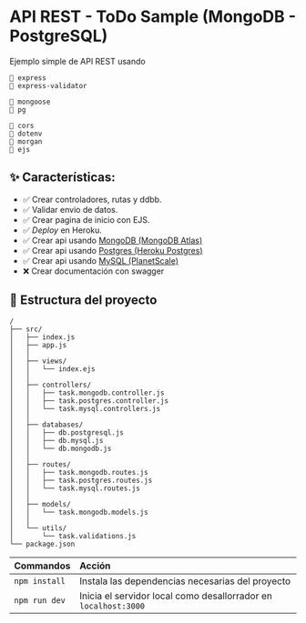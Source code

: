 # API REST - ToDo Sample (MongoDB - PostgreSQL)

Ejemplo simple de API REST usando

    🎯 express
    🎯 express-validator

    🎯 mongoose
    🎯 pg
    
    🎯 cors
    🎯 dotenv
    🎯 morgan
    🎯 ejs



## ✨ Características:
- ✅ Crear controladores, rutas y ddbb.
- ✅ Validar envio de datos.
- ✅ Crear pagina de inicio con EJS.
- ✅ *Deploy* en Heroku.
- ✅ Crear api usando [MongoDB (MongoDB Atlas)](https://api-rest-todo-sample.herokuapp.com/api/mongodb)
- ✅ Crear api usando [Postgres (Heroku Postgres)](https://api-rest-todo-sample.herokuapp.com/api/postgres)
- ✅ Crear api usando [MySQL (PlanetScale)](https://api-rest-todo-sample.herokuapp.com/api/mysql)
- ❌ Crear documentación con swagger


## 🚀 Estructura del proyecto
```
/
├── src/
│   ├── index.js
│   ├── app.js
│   │
│   ├── views/
│   │   └── index.ejs
│   │
│   ├── controllers/
│   │   ├── task.mongodb.controller.js
│   │   ├── task.postgres.controller.js
│   │   └── task.mysql.controllers.js
│   │
│   ├── databases/
│   │   ├── db.postgresql.js
│   │   ├── db.mysql.js
│   │   └── db.mongodb.js
│   │
│   ├── routes/
│   │   ├── task.mongodb.routes.js
│   │   ├── task.postgres.routes.js
│   │   └── task.mysql.routes.js
│   │
│   ├── models/
│   │   └── task.mongodb.models.js
│   │
│   └── utils/
│       └── task.validations.js
└── package.json
```

| Commandos         | Acción                                                           |
|:----------------  |:---------------------------------------------------------------- |
| `npm install`     | Instala las dependencias necesarias del proyecto                 |
| `npm run dev`     | Inicia el servidor local como desallorrador en `localhost:3000`  |
